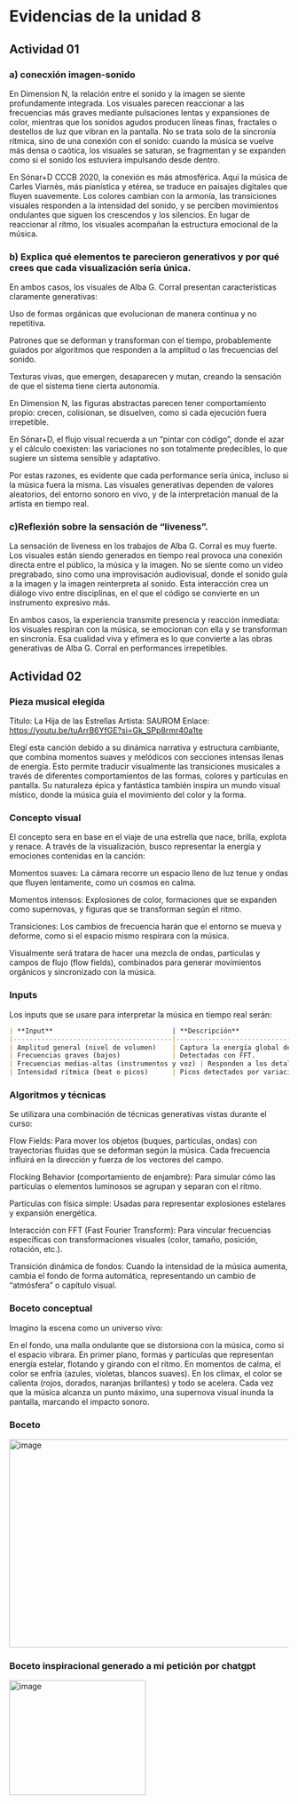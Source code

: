 # Evidencias de la unidad 8
## Actividad 01
### a) conecxión imagen-sonido
En Dimension N, la relación entre el sonido y la imagen se siente profundamente integrada. Los visuales parecen reaccionar a las frecuencias más graves mediante pulsaciones lentas y expansiones de color, mientras que los sonidos agudos producen líneas finas, fractales o destellos de luz que vibran en la pantalla. No se trata solo de la sincronía rítmica, sino de una conexión con el sonido: cuando la música se vuelve más densa o caótica, los visuales se saturan, se fragmentan y se expanden como si el sonido los estuviera impulsando desde dentro.


En Sónar+D CCCB 2020, la conexión es más atmosférica. Aquí la música de Carles Viarnès, más pianística y etérea, se traduce en paisajes digitales que fluyen suavemente. Los colores cambian con la armonía, las transiciones visuales responden a la intensidad del sonido, y se perciben movimientos ondulantes que siguen los crescendos y los silencios. En lugar de reaccionar al ritmo, los visuales acompañan la estructura emocional de la música.

### b) Explica qué elementos te parecieron generativos y por qué crees que cada visualización sería única.
En ambos casos, los visuales de Alba G. Corral presentan características claramente generativas:

Uso de formas orgánicas que evolucionan de manera continua y no repetitiva.

Patrones que se deforman y transforman con el tiempo, probablemente guiados por algoritmos que responden a la amplitud o las frecuencias del sonido.

Texturas vivas, que emergen, desaparecen y mutan, creando la sensación de que el sistema tiene cierta autonomía.

En Dimension N, las figuras abstractas parecen tener comportamiento propio: crecen, colisionan, se disuelven, como si cada ejecución fuera irrepetible.

En Sónar+D, el flujo visual recuerda a un “pintar con código”, donde el azar y el cálculo coexisten: las variaciones no son totalmente predecibles, lo que sugiere un sistema sensible y adaptativo.

Por estas razones, es evidente que cada performance sería única, incluso si la música fuera la misma. Las visuales generativas dependen de valores aleatorios, del entorno sonoro en vivo, y de la interpretación manual de la artista en tiempo real.


### c)Reflexión sobre la sensación de “liveness”.
La sensación de liveness en los trabajos de Alba G. Corral es muy fuerte. Los visuales están siendo generados en tiempo real provoca una conexión directa entre el público, la música y la imagen.
No se siente como un video pregrabado, sino como una improvisación audiovisual, donde el sonido guía a la imagen y la imagen reinterpreta al sonido. Esta interacción crea un diálogo vivo entre disciplinas, en el que el código se convierte en un instrumento expresivo más.

En ambos casos, la experiencia transmite presencia y reacción inmediata: los visuales respiran con la música, se emocionan con ella y se transforman en sincronía. Esa cualidad viva y efímera es lo que convierte a las obras generativas de Alba G. Corral en performances irrepetibles.


## Actividad 02
### Pieza musical elegida

Título: La Hija de las Estrellas
Artista: SAUROM
Enlace: https://youtu.be/tuArrB6YfGE?si=Gk_SPp8rmr40a1te

Elegí esta canción debido a su dinámica narrativa y estructura cambiante, que combina momentos suaves y melódicos con secciones intensas llenas de energía. Esto permite traducir visualmente las transiciones musicales a través de diferentes comportamientos de las formas, colores y partículas en pantalla.
Su naturaleza épica y fantástica también inspira un mundo visual místico, donde la música guía el movimiento del color y la forma.

### Concepto visual
El concepto sera en base en el viaje de una estrella que nace, brilla, explota y renace.
A través de la visualización, busco representar la energía y emociones contenidas en la canción:

Momentos suaves: La cámara recorre un espacio lleno de luz tenue y ondas que fluyen lentamente, como un cosmos en calma.

Momentos intensos: Explosiones de color, formaciones que se expanden como supernovas, y figuras que se transforman según el ritmo.

Transiciones: Los cambios de frecuencia harán que el entorno se mueva y deforme, como si el espacio mismo respirara con la música.

Visualmente será tratara de hacer una mezcla de ondas, partículas y campos de flujo (flow fields), combinados para generar movimientos orgánicos y sincronizado con la música.

### Inputs
Los inputs que se usare para interpretar la música en tiempo real serán:

``` markdown
| **Input**                              | **Descripción**                                    | **Efecto visual asociado**                                         |
|----------------------------------------|----------------------------------------------------|--------------------------------------------------------------------|
| Amplitud general (nivel de volumen)    | Captura la energía global de la canción.           | Cambia el brillo y saturación del fondo, genera pulsaciones de luz.|
| Frecuencias graves (bajos)             | Detectadas con FFT.                                | Aumentan el tamaño o explosividad de las partículas; simulan las                                                                                                    ondas de impacto.                                                  |
| Frecuencias medias-altas (instrumentos y voz) | Responden a los detalles melódicos.         | Activan deformaciones de malla, colores cambiantes y                                                                                                                movimientos de los “rayos” visuales.                               |
| Intensidad rítmica (beat o picos)      | Picos detectados por variaciones rápidas de energía.| Cambia la imagen o tono de fondo automáticamente, simulando                                                                                                         cambios de atmósfera.                                             |
```

### Algoritmos y técnicas 
Se utilizara una combinación de técnicas generativas vistas durante el curso:

Flow Fields:
Para mover los objetos (buques, partículas, ondas) con trayectorias fluidas que se deforman según la música.
Cada frecuencia influirá en la dirección y fuerza de los vectores del campo.

Flocking Behavior (comportamiento de enjambre):
Para simular cómo las partículas o elementos luminosos se agrupan y separan con el ritmo.

Partículas con física simple:
Usadas para representar explosiones estelares y expansión energética.

Interacción con FFT (Fast Fourier Transform):
Para vincular frecuencias específicas con transformaciones visuales (color, tamaño, posición, rotación, etc.).

Transición dinámica de fondos:
Cuando la intensidad de la música aumenta, cambia el fondo de forma automática, representando un cambio de “atmósfera” o capítulo visual.

### Boceto conceptual

Imagino la escena como un universo vivo:

En el fondo, una malla ondulante que se distorsiona con la música, como si el espacio vibrara.
En primer plano, formas y partículas que representan energía estelar, flotando y girando con el ritmo.
En momentos de calma, el color se enfría (azules, violetas, blancos suaves).
En los clímax, el color se calienta (rojos, dorados, naranjas brillantes) y todo se acelera.
Cada vez que la música alcanza un punto máximo, una supernova visual inunda la pantalla, marcando el impacto sonoro.

### Boceto

<img width="550" height="375" alt="image" src="https://github.com/user-attachments/assets/e01d73d3-c8f2-4495-8dc9-cd65c78a1618" />

### Boceto inspiracional generado a mi petición por chatgpt

<img width="246" height="207" alt="image" src="https://github.com/user-attachments/assets/a7c02eec-0ef4-421d-a226-4ac1553dc357" />

